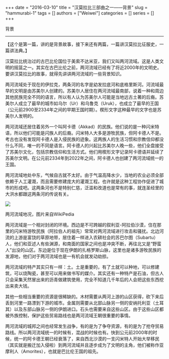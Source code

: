 +++ 
date = "2016-03-10"
title = "汉莫拉比三部曲之一——背景"
slug = "hammurabi-1"
tags = []
authors = ["Weiwei"]
categories = []
series = []
+++ 

背景

* * *

【这个是第一篇，讲的是背景故事，接下来还有两篇，一篇讲汉莫拉比征服史，一篇讲法典。】

汉莫拉比统治过的古巴比伦国位于美索不达米亚，我们又叫两河流域。这是人类文明的摇篮之一。其实在古巴比伦之前，两河流域已经有了将近2000年的文明史。要讲汉莫拉比的故事，就得先讲讲两河流域的一些背景知识。

两河流域处于现在的伊拉克，两条河的名字是幼发拉底河和底格里斯河。河流域最早的文明是由苏美尔人创建的。苏美尔人居住在两河流域最南部，说着一种和周边其他民族完全不同的语言，所以有人认为苏美尔人可能是当地远古土著的后裔。苏美尔人成立了最早的城市如乌尔（Ur）和乌鲁克（Uruk），也成立了最早的王国（公元前2900至2334年之间的早期王国时期）。楔形文字这种最早的文字也是苏美尔人发明的。

两河流域还居住着另外一个叫阿卡德（Akkad）的民族。他们说的是一种闪米特语，所以他们可能是闪族人的后裔。闪米特人大多是游牧民族，但阿卡德人不是。考古也没有发现阿卡德人是入侵民族的迹象。这两族人的生活习惯和宗教信仰都没什么不同，唯一的不同是语言。阿卡德人的兴起比苏美尔人晚一些，他们全盘接受了苏美尔文化，包括宗教信仰和生活方式。他们用楔形文字记录阿卡德语并延续了苏美尔文明。在公元前2334年到2022年之间，阿卡德人也创建了两河流域统一的王国。

两河流域地处中东，气候自古就不太好。由于气温高降水少，当地的农业必须全部依赖于人工灌溉，而且需要修建庞大的灌溉工程。也许就是这种工程协作促进了城市的形成吧。这两条河也不是特别仁慈，泛滥和改道也是常有的事，就连圣经里的大洪水都跟这两条河的传说有关。

![](http://i1.15yan.guokr.cn/ozl0cxgybnlu6c4j1jvbdi4fr62ib3ac.jpg)

两河流域地况，图片来自WikiPedia

两河流域是一个相对封闭的环境。西边是不可跨越的叙利亚-阿拉伯沙漠，住在那里的闪米特游牧民族（阿拉伯人的祖先）常常对两河流域进行攻击和骚扰。北边河流的上游是富饶的草原地带，居住着一样进入农耕社会的苏巴尔图（Subartu）人，他们和亚述人有些渊源，和南面的国家之间也是冲突不断，再往北又是“野蛮人”出没的山区。东边是位于现在伊朗的扎格罗斯山脉，这里也是诸多游牧民族的发源地，他们对于两河流域也是一有机会就发动劫掠。  

两河流域的特产其实只有一样：土。土是重要的，有了土就可以种地，可以修建筑，可以烧陶瓷，甚至可以用来做书写的媒介。其实还有一种特产是石油，但古人只会采集天然冒出来的沥青做建筑使用，完全不知道几千年后的人会把这些东西挖出来卖大钱。

其他一些相当重要的资源是很稀缺的。木材需要从两河上游的山区获得，砍下来后丢到河里一路漂到下游的城市。金属则需要从北部山脉另一侧的安纳托利亚（土耳其）以及东部山脉另一侧的伊朗进口。石头也需要来自这些山区。由于这些山区都被外族控制，保护这些贸易路线也是两河流域王朝很重要的事情。

两河流域的城邦之间也经常发生战争，有的是为了争夺资源，有的是为了抢夺贸易路线。所以两河流域统一的时候有，混战的时候也有。快到公元前2000年的时候，统一的阿卡德王朝已经衰落了，来自西北沙漠的一支闪米特人开始大举移民（其实就是搬迁加入侵啦）到两河流域并且逐步成为了文明的主角，他们被称作亚摩利人（Amorites），也就是巴比伦王国的祖先。